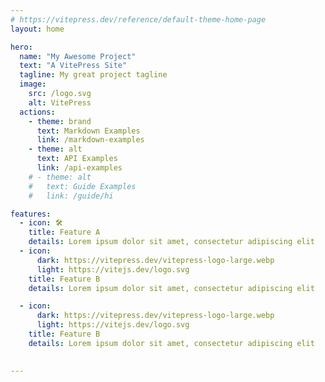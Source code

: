 ```yaml
---
# https://vitepress.dev/reference/default-theme-home-page
layout: home

hero:
  name: "My Awesome Project"
  text: "A VitePress Site"
  tagline: My great project tagline
  image:
    src: /logo.svg
    alt: VitePress
  actions:
    - theme: brand
      text: Markdown Examples
      link: /markdown-examples
    - theme: alt
      text: API Examples
      link: /api-examples
    # - theme: alt
    #   text: Guide Examples
    #   link: /guide/hi

features:
  - icon: 🛠️
    title: Feature A
    details: Lorem ipsum dolor sit amet, consectetur adipiscing elit
  - icon:
      dark: https://vitepress.dev/vitepress-logo-large.webp
      light: https://vitejs.dev/logo.svg
    title: Feature B
    details: Lorem ipsum dolor sit amet, consectetur adipiscing elit

  - icon:
      dark: https://vitepress.dev/vitepress-logo-large.webp
      light: https://vitejs.dev/logo.svg
    title: Feature B
    details: Lorem ipsum dolor sit amet, consectetur adipiscing elit

 
---
```

